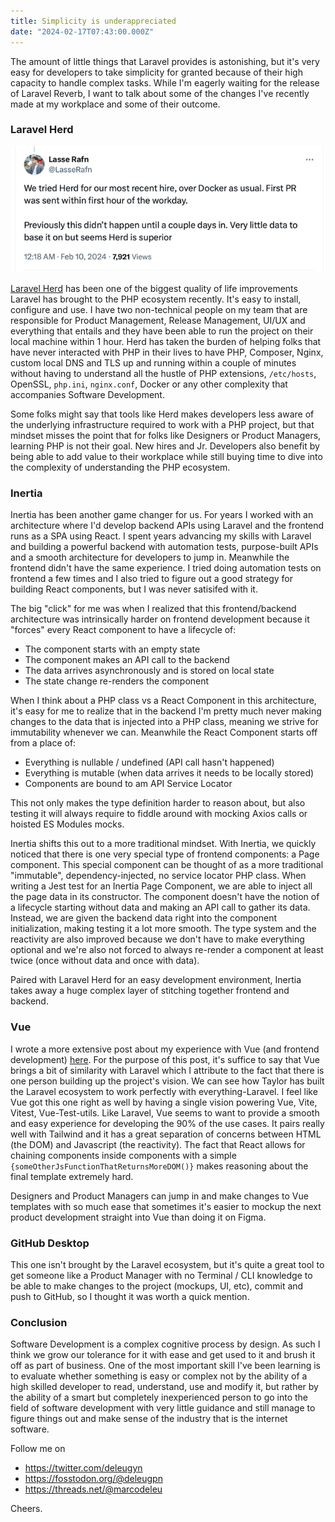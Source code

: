 ```yaml
---
title: Simplicity is underappreciated
date: "2024-02-17T07:43:00.000Z"
---
```


The amount of little things that Laravel provides is astonishing, but
it's very easy for developers to take simplicity for granted because
of their high capacity to handle complex tasks. While I'm eagerly
waiting for the release of Laravel Reverb, I want to talk about
some of the changes I've recently made at my workplace and some of
their outcome.

### Laravel Herd

![lasse-tweet](./laravel-herd-lasse.png)

[Laravel Herd](https://herd.laravel.com) has been one of the biggest quality of life improvements
Laravel has brought to the PHP ecosystem recently. It's easy to 
install, configure and use. I have two non-technical people on my team
that are responsible for Product Management, Release Management, UI/UX
and everything that entails and they have been able to run the project
on their local machine within 1 hour. Herd has taken the burden of
helping folks that have never interacted with PHP in their lives to
have PHP, Composer, Nginx, custom local DNS and TLS up and running
within a couple of minutes without having to understand all the hustle
of PHP extensions, `/etc/hosts`, OpenSSL, `php.ini`, `nginx.conf`,
Docker or any other complexity that accompanies Software Development.

Some folks might say that tools like Herd makes developers less
aware of the underlying infrastructure required to work with a PHP
project, but that mindset misses the point that for folks like
Designers or Product Managers, learning PHP is not their goal. New hires
and Jr. Developers also benefit by being able to add value to their
workplace while still buying time to dive into the complexity of
understanding the PHP ecosystem.

### Inertia

Inertia has been another game changer for us. For years I worked
with an architecture where I'd develop backend APIs using Laravel
and the frontend runs as a SPA using React. I spent years advancing
my skills with Laravel and building a powerful backend with
automation tests, purpose-built APIs and a smooth architecture
for developers to jump in. Meanwhile the frontend didn't have the
same experience. I tried doing automation tests on frontend a few times
and I also tried to figure out a good strategy for building React
components, but I was never satisifed with it.

The big "click" for me was when I realized that this frontend/backend
architecture was intrinsically harder on frontend development because
it "forces" every React component to have a lifecycle of:

- The component starts with an empty state
- The component makes an API call to the backend
- The data arrives asynchronously and is stored on local state
- The state change re-renders the component

When I think about a PHP class vs a React Component in this architecture,
it's easy for me to realize that in the backend I'm pretty much never
making changes to the data that is injected into a PHP class, meaning
we strive for immutability whenever we can. Meanwhile the React Component
starts off from a place of:

- Everything is nullable / undefined (API call hasn't happened)
- Everything is mutable (when data arrives it needs to be locally stored)
- Components are bound to am API Service Locator

This not only makes the type definition harder to reason about,
but also testing it will always require to fiddle around with
mocking Axios calls or hoisted ES Modules mocks.

Inertia shifts this out to a more traditional mindset. With Inertia,
we quickly noticed that there is one very special type of frontend
components: a Page component. This special component can be thought
of as a more traditional "immutable", dependency-injected, no service
locator PHP class. When writing a Jest test for an Inertia Page
Component, we are able to inject all the page data in its constructor.
The component doesn't have the notion of a lifecycle starting without
data and making an API call to gather its data. Instead, we are given
the backend data right into the component initialization, making
testing it a lot more smooth. The type system and the reactivity are
also improved because we don't have to make everything optional
and we're also not forced to always re-render a component at least
twice (once without data and once with data).

Paired with Laravel Herd for an easy development environment, Inertia
takes away a huge complex layer of stitching together frontend
and backend.

### Vue

I wrote a more extensive post about my experience with Vue (and frontend
development) [here](https://blog.deleu.dev/first-reactions-to-fullstack-development-in-2023/).
For the purpose of this post, it's suffice to say that Vue brings
a bit of similarity with Laravel which I attribute to the fact that
there is one person building up the project's vision. We can see
how Taylor has built the Laravel ecosystem to work perfectly with
everything-Laravel. I feel like Vue got this one right as well by
having a single vision powering Vue, Vite, Vitest, Vue-Test-utils.
Like Laravel, Vue seems to want to provide a smooth and easy experience
for developing the 90% of the use cases. It pairs really well with
Tailwind and it has a great separation of concerns between HTML
(the DOM) and Javascript (the reactivity). The fact that React
allows for chaining components inside components with a simple 
`{someOtherJsFunctionThatReturnsMoreDOM()}` makes reasoning about
the final template extremely hard.

Designers and Product Managers can jump in and make changes to
Vue templates with so much ease that sometimes it's easier to
mockup the next product development straight into Vue than doing it
on Figma.

### GitHub Desktop

This one isn't brought by the Laravel ecosystem, but it's quite a 
great tool to get someone like a Product Manager with no 
Terminal / CLI knowledge to be able to make changes to
the project (mockups, UI, etc), commit and push to GitHub, so
I thought it was worth a quick mention.

### Conclusion

Software Development is a complex cognitive process by design. As such
I think we grow our tolerance for it with ease and get used to it
and brush it off as part of business. One of the most important
skill I've been learning is to evaluate whether something is
easy or complex not by the ability of a high skilled developer
to read, understand, use and modify it, but rather by the ability
of a smart but completely inexperienced person to go into the
field of software development with very little guidance and still
manage to figure things out and make sense of the industry that
is the internet software.

Follow me on

- https://twitter.com/deleugyn
- https://fosstodon.org/@deleugpn
- https://threads.net/@marcodeleu

Cheers.